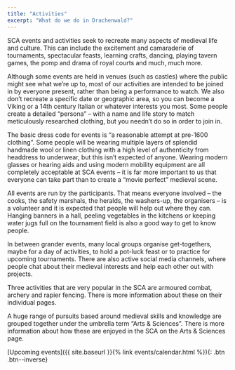 ```yaml
---
title: "Activities"
excerpt: "What do we do in Drachenwald?"
---
```

SCA events and activities seek to recreate many aspects of medieval life and culture. This can include the excitement and camaraderie of tournaments, spectacular feasts, learning crafts, dancing, playing tavern games, the pomp and drama of royal courts and much, much more.    

Although some events are held in venues (such as castles) where the public might see what we’re up to, most of our activities are intended to be joined in by everyone present, rather than being a performance to watch. We also don’t recreate a specific date or geographic area, so you can become a Viking or a 14th century Italian or whatever interests you most. Some people create a detailed “persona” – with a name and life story to match meticulously researched clothing, but you needn’t do so in order to join in.

The basic dress code for events is “a reasonable attempt at pre-1600 clothing”. Some people will be wearing multiple layers of splendid handmade wool or linen clothing with a high level of authenticity from headdress to underwear, but this isn’t expected of anyone. Wearing modern glasses or hearing aids and using modern mobility equipment are all completely acceptable at SCA events – it is far more important to us that everyone can take part than to create a “movie perfect” medieval scene.

All events are run by the participants. That means everyone involved – the cooks, the safety marshals, the heralds, the washers-up, the organisers – is a volunteer and it is expected that people will help out where they can. Hanging banners in a hall, peeling vegetables in the kitchens or keeping water jugs full on the tournament field is also a good way to get to know people.

In between grander events, many local groups organise get-togethers, maybe for a day of activities, to hold a pot-luck feast or to practice for upcoming tournaments. There are also active social media channels, where people chat about their medieval interests and help each other out with projects.

Three activities that are very popular in the SCA are armoured combat, archery and rapier fencing. There is more information about these on their individual pages.

A huge range of pursuits based around medieval skills and knowledge are grouped together under the umbrella term “Arts & Sciences”. There is more information about how these are enjoyed in the SCA on the Arts & Sciences page. 

[Upcoming events]({{ site.baseurl }}{% link events/calendar.html %}){: .btn .btn--inverse}